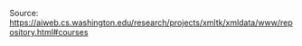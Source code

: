 Source: https://aiweb.cs.washington.edu/research/projects/xmltk/xmldata/www/repository.html#courses
